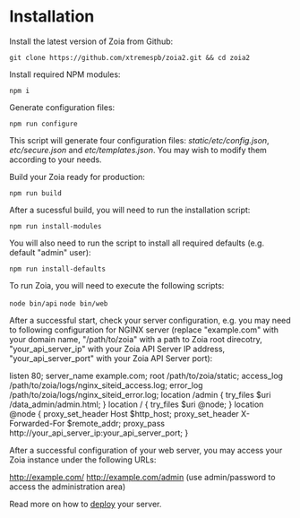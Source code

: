 # Installation

Install the latest version of Zoia from Github:

`git clone https://github.com/xtremespb/zoia2.git && cd zoia2`

Install required NPM modules:

`npm i`

Generate configuration files:

`npm run configure`

This script will generate four configuration files: *static/etc/config.json*, *etc/secure.json* and *etc/templates.json*. You may wish to modify them according to your needs.

Build your Zoia ready for production:

`npm run build`

After a sucessful build, you will need to run the installation script:

`npm run install-modules`

You will also need to run the script to install all required defaults (e.g. default "admin" user):

`npm run install-defaults`

To run Zoia, you will need to execute the following scripts:

`node bin/api`
`node bin/web`

After a successful start, check your server configuration, e.g. you may need to following configuration for NGINX server (replace "example.com" with your domain name, "/path/to/zoia" with a path to Zoia root direcotry, "your_api_server_ip" with your Zoia API Server IP address, "your_api_server_port" with your Zoia API Server port):

listen 80;
server_name example.com;
root /path/to/zoia/static;
access_log /path/to/zoia/logs/nginx_siteid_access.log;
error_log /path/to/zoia/logs/nginx_siteid_error.log;
location /admin {
    try_files $uri /data_admin/admin.html;
}
location / {
    try_files $uri @node;
}
location @node {
    proxy_set_header Host $http_host;
    proxy_set_header X-Forwarded-For $remote_addr;
    proxy_pass http://your_api_server_ip:your_api_server_port;
}

After a successful configuration of your web server, you may access your Zoia instance under the following URLs:

http://example.com/
http://example.com/admin (use admin/password to access the administration area)

Read more on how to [deploy](deploy.md) your server.